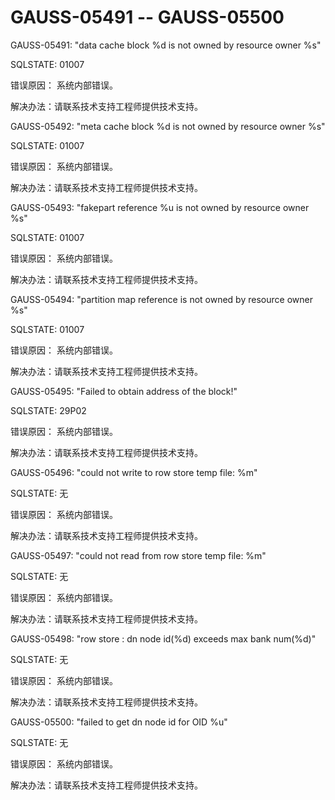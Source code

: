 # GAUSS-05491 -- GAUSS-05500<a name="ZH-CN_TOPIC_0302073042"></a>

GAUSS-05491: "data cache block %d is not owned by resource owner %s"

SQLSTATE: 01007

错误原因： 系统内部错误。

解决办法：请联系技术支持工程师提供技术支持。

GAUSS-05492: "meta cache block %d is not owned by resource owner %s"

SQLSTATE: 01007

错误原因： 系统内部错误。

解决办法：请联系技术支持工程师提供技术支持。

GAUSS-05493: "fakepart reference %u is not owned by resource owner %s"

SQLSTATE: 01007

错误原因： 系统内部错误。

解决办法：请联系技术支持工程师提供技术支持。

GAUSS-05494: "partition map reference is not owned by resource owner %s"

SQLSTATE: 01007

错误原因： 系统内部错误。

解决办法：请联系技术支持工程师提供技术支持。

GAUSS-05495: "Failed to obtain address of the block!"

SQLSTATE: 29P02

错误原因： 系统内部错误。

解决办法：请联系技术支持工程师提供技术支持。

GAUSS-05496: "could not write to row store temp file: %m"

SQLSTATE: 无

错误原因： 系统内部错误。

解决办法：请联系技术支持工程师提供技术支持。

GAUSS-05497: "could not read from row store temp file: %m"

SQLSTATE: 无

错误原因： 系统内部错误。

解决办法：请联系技术支持工程师提供技术支持。

GAUSS-05498: "row store : dn node id\(%d\) exceeds max bank num\(%d\)"

SQLSTATE: 无

错误原因： 系统内部错误。

解决办法：请联系技术支持工程师提供技术支持。

GAUSS-05500: "failed to get dn node id for OID %u"

SQLSTATE: 无

错误原因： 系统内部错误。

解决办法：请联系技术支持工程师提供技术支持。

